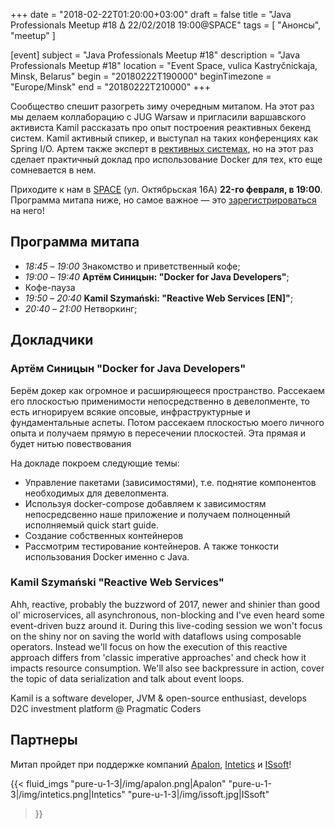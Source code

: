 +++
date = "2018-02-22T01:20:00+03:00"
draft = false
title = "Java Professionals Meetup #18 ∆ 22/02/2018 19:00@SPACE"
tags = [
    "Анонсы", "meetup"
]

[event]
subject = "Java Professionals Meetup #18"
description = "Java Professionals Meetup #18"
location = "Event Space, vulica Kastryčnickaja, Minsk, Belarus"
begin = "20180222T190000"
beginTimezone = "Europe/Minsk"
end = "20180222T210000"
+++

Сообщество спешит разогреть зиму очередным митапом.
На этот раз мы делаем коллаборацию с JUG Warsaw и пригласили варшавского активиста Kamil рассказать про опыт построения реактивных бекенд систем.
Kamil активный спикер, и выступал на таких конференциях как Spring I/O.
Артем также эксперт в [рективных системах](https://www.youtube.com/watch?v=XdO-VhUHb1M), но на этот раз сделает практичный доклад про использование Docker для тех, кто еще сомневается в нем.

Приходите к нам в [SPACE](http://eventspace.by) (ул. Октябрьская 16А) **22-го февраля, в 19:00**.
Программа митапа ниже, но самое важное — это [зарегистрироваться](http://bit.ly/jprof_reg_18) на него!

<!--more-->


## Программа митапа
* _18:45_ – _19:00_ Знакомство и приветственный кофе;
* _19:00_ – _19:40_ **Артём Синицын: "Docker for Java Developers"**;
* Кофе-пауза
* _19:50_ – _20:40_ **Kamil Szymański: "Reactive Web Services [EN]"**;
* _20:40_ – _21:00_ Hетворкинг;

## Докладчики

### Артём Синицын "Docker for Java Developers"

Берём докер как огромное и расширяющееся пространство. Рассекаем его плоскостью применимости непосредственно в девелопменте, 
то есть игнорируем всякие опсовые, инфраструктурные и фундаментальные аспеты.
Потом рассекаем плоскостью моего личного опыта и получаем прямую в пересечении плоскостей. Эта прямая и будет нитью повествования

На докладе покроем следующие темы:

* Управление пакетами (зависимостями), т.е. поднятие компонентов необходимых для девелопмента. 
* Используя docker-compose добавляем к зависимостям непосредсвенно наше приложение и получаем полноценный исполняемый quick start guide.
* Создание собственных контейнеров
* Рассмотрим тестирование контейнеров. А также тонкости использования Docker именно с Java.

### Kamil Szymański "Reactive Web Services"

Ahh, reactive, probably the buzzword of 2017, newer and shinier than good ol' microservices, 
all asynchronous, non-blocking and I've even heard some event-driven buzz around it.
During this live-coding session we won't focus on the shiny nor on saving the world with dataflows using composable operators.
Instead we'll focus on how the execution of this reactive approach differs from 
'classic imperative approaches' and check how it impacts resource consumption.
We'll also see backpressure in action, cover the topic of data serialization and talk about event loops.

Kamil is a software developer, JVM & open-source enthusiast, develops D2C investment platform @ Pragmatic Coders
 
## Партнеры

Митап пройдет при поддержке компаний [Apalon](http://apalon.com), [Intetics](http://intetics.com) и [ISsoft](http://www.issoft.by)!

{{< fluid_imgs
  "pure-u-1-3|/img/apalon.png|Apalon"
  "pure-u-1-3|/img/intetics.png|Intetics"
  "pure-u-1-3|/img/issoft.jpg|ISsoft"
>}}
